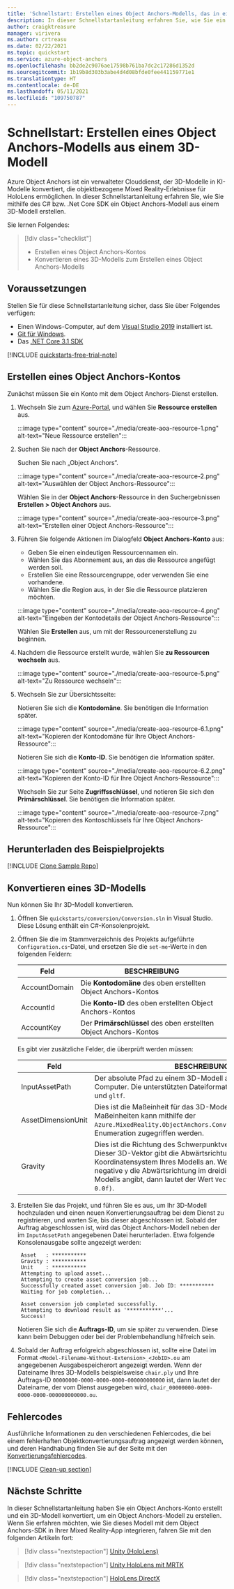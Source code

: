 ```yaml
---
title: 'Schnellstart: Erstellen eines Object Anchors-Modells, das in einer App verwendet werden soll'
description: In dieser Schnellstartanleitung erfahren Sie, wie Sie ein Object Anchors-Modell anhand eines 3D-Modells erstellen.
author: craigktreasure
manager: virivera
ms.author: crtreasu
ms.date: 02/22/2021
ms.topic: quickstart
ms.service: azure-object-anchors
ms.openlocfilehash: bb2de2c9076ae17598b761ba7dc2c17286d1352d
ms.sourcegitcommit: 1b19b8d303b3abe4d4d08bfde0fee441159771e1
ms.translationtype: HT
ms.contentlocale: de-DE
ms.lasthandoff: 05/11/2021
ms.locfileid: "109750787"
---
```

# <a name="quickstart-create-an-object-anchors-model-from-a-3d-model"></a>Schnellstart: Erstellen eines Object Anchors-Modells aus einem 3D-Modell

Azure Object Anchors ist ein verwalteter Clouddienst, der 3D-Modelle in KI-Modelle konvertiert, die objektbezogene Mixed Reality-Erlebnisse für HoloLens ermöglichen. In dieser Schnellstartanleitung erfahren Sie, wie Sie mithilfe des C# bzw. .Net Core SDK ein Object Anchors-Modell aus einem 3D-Modell erstellen.

Sie lernen Folgendes:

> [!div class="checklist"]
> * Erstellen eines Object Anchors-Kontos
> * Konvertieren eines 3D-Modells zum Erstellen eines Object Anchors-Modells

## <a name="prerequisites"></a>Voraussetzungen

Stellen Sie für diese Schnellstartanleitung sicher, dass Sie über Folgendes verfügen:

* Einen Windows-Computer, auf dem <a href="https://www.visualstudio.com/downloads/" target="_blank">Visual Studio 2019</a> installiert ist.
* <a href="https://git-scm.com" target="_blank">Git für Windows</a>.
* Das <a href="https://dotnet.microsoft.com/download/dotnet-core/3.1">.NET Core 3.1 SDK</a>

[!INCLUDE [quickstarts-free-trial-note](../../../includes/quickstarts-free-trial-note.md)]

## <a name="create-an-object-anchors-account"></a>Erstellen eines Object Anchors-Kontos

Zunächst müssen Sie ein Konto mit dem Object Anchors-Dienst erstellen.

1. Wechseln Sie zum [Azure-Portal](https://portal.azure.com/), und wählen Sie **Ressource erstellen** aus.

   :::image type="content" source="./media/create-aoa-resource-1.png" alt-text="Neue Ressource erstellen":::

2. Suchen Sie nach der **Object Anchors**-Ressource.

   Suchen Sie nach „Object Anchors“.

   :::image type="content" source="./media/create-aoa-resource-2.png" alt-text="Auswählen der Object Anchors-Ressource":::

   Wählen Sie in der **Object Anchors**-Ressource in den Suchergebnissen **Erstellen > Object Anchors** aus.

   :::image type="content" source="./media/create-aoa-resource-3.png" alt-text="Erstellen einer Object Anchors-Ressource":::

3. Führen Sie folgende Aktionen im Dialogfeld **Object Anchors-Konto** aus:
    * Geben Sie einen eindeutigen Ressourcennamen ein.
    * Wählen Sie das Abonnement aus, an das die Ressource angefügt werden soll.
    * Erstellen Sie eine Ressourcengruppe, oder verwenden Sie eine vorhandene.
    * Wählen Sie die Region aus, in der Sie die Ressource platzieren möchten.

    :::image type="content" source="./media/create-aoa-resource-4.png" alt-text="Eingeben der Kontodetails der Object Anchors-Ressource":::

    Wählen Sie **Erstellen** aus, um mit der Ressourcenerstellung zu beginnen.

4. Nachdem die Ressource erstellt wurde, wählen Sie **zu Ressourcen wechseln** aus.

   :::image type="content" source="./media/create-aoa-resource-5.png" alt-text="Zu Ressource wechseln":::

5. Wechseln Sie zur Übersichtsseite:

   Notieren Sie sich die **Kontodomäne**. Sie benötigen die Information später.

   :::image type="content" source="./media/create-aoa-resource-6.1.png" alt-text="Kopieren der Kontodomäne für Ihre Object Anchors-Ressource":::

   Notieren Sie sich die **Konto-ID**. Sie benötigen die Information später.

   :::image type="content" source="./media/create-aoa-resource-6.2.png" alt-text="Kopieren der Konto-ID für Ihre Object Anchors-Ressource":::

   Wechseln Sie zur Seite **Zugriffsschlüssel**, und notieren Sie sich den **Primärschlüssel**. Sie benötigen die Information später.

   :::image type="content" source="./media/create-aoa-resource-7.png" alt-text="Kopieren des Kontoschlüssels für Ihre Object Anchors-Ressource":::

## <a name="get-the-sample-project"></a>Herunterladen des Beispielprojekts

[!INCLUDE [Clone Sample Repo](../../../includes/object-anchors-clone-sample-repository.md)]

## <a name="convert-a-3d-model"></a>Konvertieren eines 3D-Modells

Nun können Sie Ihr 3D-Modell konvertieren.

1. Öffnen Sie `quickstarts/conversion/Conversion.sln` in Visual Studio. Diese Lösung enthält ein C#-Konsolenprojekt.

2. Öffnen Sie die im Stammverzeichnis des Projekts aufgeführte `Configuration.cs`-Datei, und ersetzen Sie die `set-me`-Werte in den folgenden Feldern:

   | Feld         | BESCHREIBUNG                                                         |
   |---------------|---------------------------------------------------------------------|
   | AccountDomain | Die **Kontodomäne** des oben erstellten Object Anchors-Kontos |
   | AccountId     | Die **Konto-ID** des oben erstellten Object Anchors-Kontos     |
   | AccountKey    | Der **Primärschlüssel** des oben erstellten Object Anchors-Kontos     |

   Es gibt vier zusätzliche Felder, die überprüft werden müssen:

    | Feld                    | BESCHREIBUNG                       |
    | ---                      | ---                               |
    | InputAssetPath           | Der absolute Pfad zu einem 3D-Modell auf dem lokalen Computer. Die unterstützten Dateiformate sind `fbx`, `ply`, `obj`, `glb` und `gltf`. |
    | AssetDimensionUnit       | Dies ist die Maßeinheit für das 3D-Modell. Auf alle unterstützten Maßeinheiten kann mithilfe der `Azure.MixedReality.ObjectAnchors.Conversion.AssetLengthUnit`-Enumeration zugegriffen werden. |
    | Gravity                  | Dies ist die Richtung des Schwerpunktvektors des 3D-Modells. Dieser 3D-Vektor gibt die Abwärtsrichtung im Koordinatensystem Ihres Modells an. Wenn beispielsweise das negative `y` die Abwärtsrichtung im dreidimensionalen Raum des Modells angibt, dann lautet der Wert `Vector3(0.0f, -1.0f, 0.0f)`. |

3. Erstellen Sie das Projekt, und führen Sie es aus, um Ihr 3D-Modell hochzuladen und einen neuen Konvertierungsauftrag bei dem Dienst zu registrieren, und warten Sie, bis dieser abgeschlossen ist. Sobald der Auftrag abgeschlossen ist, wird das Object Anchors-Modell neben der im `InputAssetPath` angegebenen Datei herunterladen. Etwa folgende Konsolenausgabe sollte angezeigt werden:

   ```shell
    Asset   : ***********
    Gravity : ***********
    Unit    : ***********
    Attempting to upload asset...
    Attempting to create asset conversion job...
    Successfully created asset conversion job. Job ID: ***********
    Waiting for job completion...

    Asset conversion job completed successfully.
    Attempting to download result as '***********'...
    Success!
   ```

   Notieren Sie sich die **Auftrags-ID**, um sie später zu verwenden. Diese kann beim Debuggen oder bei der Problembehandlung hilfreich sein.

4. Sobald der Auftrag erfolgreich abgeschlossen ist, sollte eine Datei im Format `<Model-Filename-Without-Extension>_<JobID>.ou` am angegebenen Ausgabespeicherort angezeigt werden. Wenn der Dateiname Ihres 3D-Modells beispielsweise `chair.ply` und Ihre Auftrags-ID `00000000-0000-0000-0000-000000000000` ist, dann lautet der Dateiname, der vom Dienst ausgegeben wird, `chair_00000000-0000-0000-0000-000000000000.ou`.

## <a name="error-codes"></a>Fehlercodes
Ausführliche Informationen zu den verschiedenen Fehlercodes, die bei einem fehlerhaften Objektkonvertierungsauftrag angezeigt werden können, und deren Handhabung finden Sie auf der Seite mit den [Konvertierungsfehlercodes](..\model-conversion-error-codes.md).

[!INCLUDE [Clean-up section](../../../includes/clean-up-section-portal.md)]

## <a name="next-steps"></a>Nächste Schritte

In dieser Schnellstartanleitung haben Sie ein Object Anchors-Konto erstellt und ein 3D-Modell konvertiert, um ein Object Anchors-Modell zu erstellen. Wenn Sie erfahren möchten, wie Sie dieses Modell mit dem Object Anchors-SDK in Ihrer Mixed Reality-App integrieren, fahren Sie mit den folgenden Artikeln fort:

> [!div class="nextstepaction"]
> [Unity (HoloLens)](get-started-unity-hololens.md)

> [!div class="nextstepaction"]
> [Unity HoloLens mit MRTK](get-started-unity-hololens-mrtk.md)

> [!div class="nextstepaction"]
> [HoloLens DirectX](get-started-hololens-directx.md)
